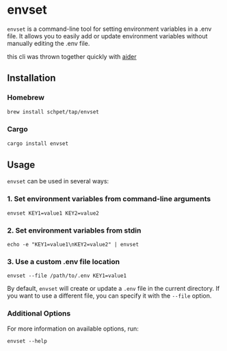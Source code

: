 # envset

`envset` is a command-line tool for setting environment variables in a .env file. It allows you to easily add or update environment variables without manually editing the .env file.

this cli was thrown together quickly with [aider](https://aider.chat/)

## Installation

### Homebrew

```bash
brew install schpet/tap/envset
```

### Cargo

```bash
cargo install envset
```

## Usage

`envset` can be used in several ways:

### 1. Set environment variables from command-line arguments

```
envset KEY1=value1 KEY2=value2
```

### 2. Set environment variables from stdin

```
echo -e "KEY1=value1\nKEY2=value2" | envset
```

### 3. Use a custom .env file location

```
envset --file /path/to/.env KEY1=value1
```

By default, `envset` will create or update a `.env` file in the current directory. If you want to use a different file, you can specify it with the `--file` option.

### Additional Options

For more information on available options, run:

```
envset --help
```
